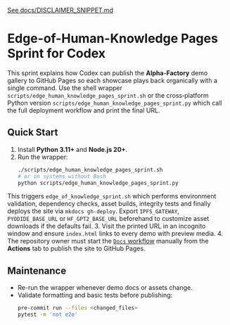 [See docs/DISCLAIMER_SNIPPET.md](../docs/DISCLAIMER_SNIPPET.md)

# Edge-of-Human-Knowledge Pages Sprint for Codex

This sprint explains how Codex can publish the **Alpha-Factory** demo gallery to GitHub Pages so each showcase plays back organically with a single command. Use the shell wrapper `scripts/edge_human_knowledge_pages_sprint.sh` or the cross‑platform Python version `scripts/edge_human_knowledge_pages_sprint.py` which call the full deployment workflow and print the final URL.

## Quick Start
1. Install **Python 3.11+** and **Node.js 20+**.
2. Run the wrapper:
   ```bash
   ./scripts/edge_human_knowledge_pages_sprint.sh
   # or on systems without Bash
   python scripts/edge_human_knowledge_pages_sprint.py
   ```
  This triggers `edge_of_knowledge_sprint.sh` which performs environment validation, dependency checks, asset builds, integrity tests and finally deploys the site via `mkdocs gh-deploy`.
  Export `IPFS_GATEWAY`, `PYODIDE_BASE_URL` or `HF_GPT2_BASE_URL` beforehand to
  customize asset downloads if the defaults fail.
3. Visit the printed URL in an incognito window and ensure `index.html` links to every demo with preview media.
4. The repository owner must start the [`Docs` workflow](../.github/workflows/docs.yml)
   manually from the **Actions** tab to publish the site to GitHub Pages.

## Maintenance
- Re-run the wrapper whenever demo docs or assets change.
- Validate formatting and basic tests before publishing:
  ```bash
  pre-commit run --files <changed_files>
  pytest -m 'not e2e'
  ```
